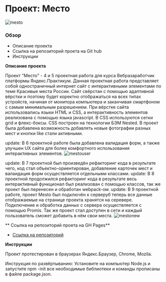 # Проект: Место
![mesto](https://user-images.githubusercontent.com/98919779/216033726-3ccc9535-b6de-497d-a53d-e150c1214ed8.png)

### Обзор
* Описание проекта
* Ссылка на репозиторий проета на Git hub
* Инструкции

**Описание проекта**

Проект "Место" - 4 и 5 проектная работа для курса Вебразаработчик платформы Яндекс.Практикум.
Данная проектная работа представляет собой одностраничный интернет сайт с интерактивными элементами по теме Красивые места России. Сайт свёрстан с помощью адаптивной вёрстки и поэтому будет коректно отображаться на всех типах устройств, начиная от монитора компьютера и заканчивая смартфоном с самым минимальным разрешением. При вёрстке сайта использовались языки HTML и CSS, а интерактивность элементов реализована с помощью языка  javascript. В CSS используются сетки grid и флекс-боксы. CSS построен на технологии БЭМ Nested. В проект была добавлена возможность добавлять новые фотографии разных мест и кнопки like стали активными.

update: В 6 проектной работе была добавлена валидация форм, а также улучшен UX сайта для более комфортного использования интерактивных элементов.
![mestouser](https://user-images.githubusercontent.com/98919779/216034231-310cb5a1-b038-4062-99e1-e49aa138d2f0.png)

update: В 7 проектной был произведён рефакторинг кода в результате чего, код стал объектно-ориентирован, добавление карточек мест и валаидация форм осуществляется отдельными классами.
update: В 8 проектной продолжился рефакторинг кода в результате весь интерактивный функционал был реализован с помощью классов, так же проект был перенесен и обработан webpack-ом.
update: В 9 проектной работе, проект Mesto был подключён к серверуб теперь все данные отображаемые на странице проекта хранятся на серевере. Подключение и обработка данных с сервера осуществляется с помощью Promis. Так же проект стал доступен в сети и каждый пользователь сможет добавить в нём свои места.
![mestonew](https://user-images.githubusercontent.com/98919779/216033997-d2a84962-a969-4527-9936-7e89334ce46f.png)

** Ссылка на репозиторий проета на GH Pages**

* [Ссылка на репозиторий](https://lexproject.github.io/mesto/)

**Инструкции**

Проект протестирован в браузерах  Яндекс.Браузер, Chrome, Mozila.

Инструкция по развёртыванию: Установите на компьютер Node.js и запустите npm -init все необходимые библиотеки и команды прописаны в файле package.json.

